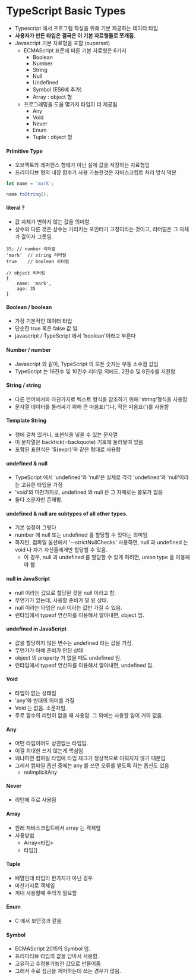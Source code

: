 # TypeScript Basic Types

- Typescript 에서 프로그램 작성을 위해 기본 제공하는 데이터 타입
- **사용자가 만든 타입은 결국은 이 기본 자료형들로 쪼개짐.**
- Javascript 기본 자료형을 포함 (superset)
    - ECMAScript 표준에 따른 기본 자료형은 6가지
        - Boolean
        - Number
        - String
        - Null
        - Undefined
        - Symbol (ES6에 추가)
        - Array :  object 형
    - 프로그래밍을 도울 몇가지 타입이 더 제공됨
        - Any
        - Void
        - Never
        - Enum
        - Tuple : object 형

#### Primitive Type

- 오브젝트와 레퍼런스 형태가 아닌 실제 값을 저장하는 자료형임
- 프리미티브 형의 내장 함수가 사용 가능한것은 자바스크립트 처리 방식 덕분

```typescript
let name = 'mark';

name.toString();
```

#### literal ?

- 값 자체가 변하지 않는 값을 의미함.
- 상수와 다른 것은 상수는 가리키는 포인터가 고정이라는 것이고, 리터럴은 그 자체가 값이자 그릇임.

```
35; // number 리터럴
'mark'  // string 리터럴
true    // boolean 리터럴

// object 리터럴
{
    name: 'mark',
    age: 35
}
```
#### Boolean / boolean

- 가장 기본적인 데이터 타입
- 단순한 true 혹은 false 값 임
- javascript / TypeScript 에서 'boolean'이라고 부른다

#### Number / number

- Javascript 와 같이, TypeScript 의 모든 숫자는 부동 소수점 값임
- TypeScript 는 16진수 및 10진수 리터럴 외에도, 2진수 및 8진수를 지원함

#### String / string

- 다른 언어에서와 마찬가지로 텍스트 형식을 참조하기 위해 'string'형식을 사용함
- 문자열 데이터를 둘러싸기 위해 큰 따옴표(")나, 작은 따옴표(')를 사용함

#### Template String

- 행에 걸쳐 있거나, 표현식을 넣을 수 있는 문자열
- 이 문자열은 backtick(=backquote) 기호에 둘러쌓여 있음
- 포함된 표현식은 '${expr}'와 같은 형태로 사용함

#### undefined & null

- TypeScript 에서 'undefined'와 'null'은 실제로 각각 'undefined'와 'null'이라는 고유한 타입을 가짐
- 'void'와 마찬가지로, undefined 와 null 은 그 자체로는 쓸모가 없음
- 둘다 소문자만 존재함.

#### undefined & null are subtypes of all other types.

- 기본 설정이 그렇다
- number 에 null 또는 undefined 를 할당할 수 있다는 의미임
- 하지만, 컴파일 옵션에서 '--strictNullChecks' 사용하면, null 과 undefined 는 void 나 자기 자신들에게만 할당할 수 있음.
    - 이 경우, null 과 undefined 를 할당할 수 있게 하려면, union type 을 이용해야 함.
    
#### null in JavaScript

- null 이라는 값으로 할당된 것을 null 이라고 함.
- 무언가가 있는데, 사용할 준비가 덜 된 상태.
- null 이라는 타입은 null 이라는 값만 가질 수 있음.
- 런타임에서 typeof 연산자를 이용해서 알아내면, object 임.

#### undefined in JavaScript

- 값을 할당하지 않은 변수는 undefined 라는 값을 가짐.
- 무언가가 아예 준비가 안된 상태
- object 의 property 가 없을 때도 undefined 임.
- 런타임에서 typeof 연산자를 이용해서 알아내면, undefined 임.

#### Void

- 타입이 없는 상태임
- 'any'와 반대의 의미를 가짐
- Void 는 없음. 소문자임.
- 주로 함수의 리턴이 없을 때 사용함. 그 외에는 사용할 일이 거의 없음.

#### Any

- 어떤 타입이어도 상관없는 타입임.
- 이걸 최대한 쓰지 않는게 핵심임
- 왜냐하면 컴파일 타임에 타입 체크가 정상적으로 이뤄지지 않기 때문임
- 그래서 컴파일 옵션 중에는 any 를 쓰면 오류를 뱉도록 하는 옵션도 있음
    - nolmplicitAny
    
#### Never

- 리턴에 주로 사용됨


#### Array

- 원래 자바스크립트에서 array 는 객체임
- 사용방법
    - Array<타입>
    - 타입[]
    
#### Tuple

- 배열인데 타입이 한가지가 아닌 경우
- 마찬가지로 객체임
- 꺼내 사용할때 주의가 필요함

#### Enum

- C 에서 보던것과 같음

#### Symbol

- ECMAScript 2015의 Symbol 임.
- 프리미티브 타입의 값을 담아서 사용함.
- 고유하고 수정불가능한 값으로 만들어줌
- 그래서 주로 접근을 제어하는데 쓰는 경우가 많음.